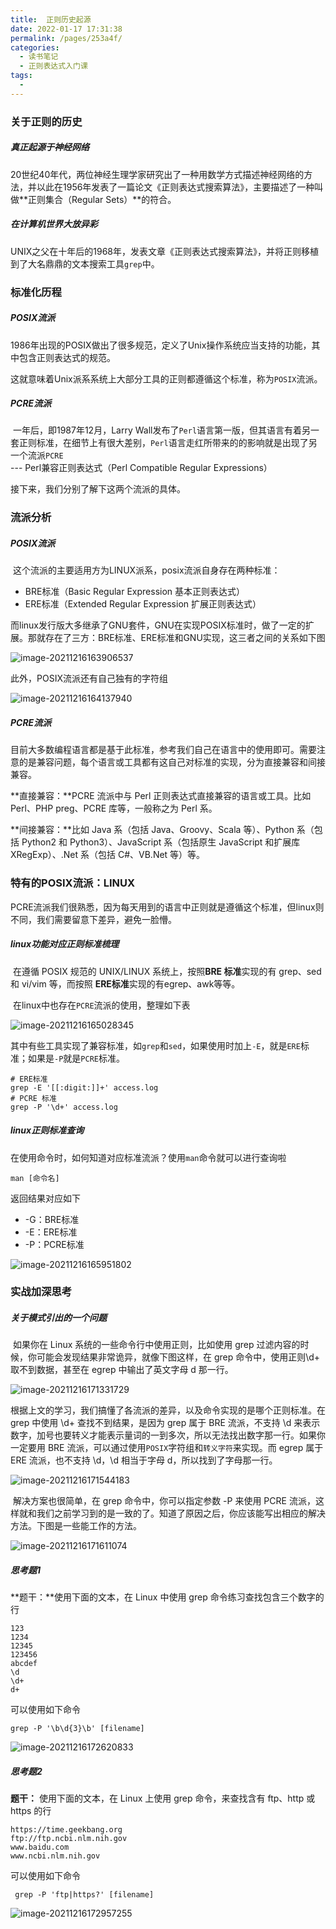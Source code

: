 ```yaml
---
title:  正则历史起源
date: 2022-01-17 17:31:38
permalink: /pages/253a4f/
categories:
  - 读书笔记
  - 正则表达式入门课
tags:
  - 
---
```

### 关于正则的历史

##### 真正起源于神经网络

​		20世纪40年代，两位神经生理学家研究出了一种用数学方式描述神经网络的方法，并以此在1956年发表了一篇论文《正则表达式搜索算法》，主要描述了一种叫做**正则集合（Regular Sets）**的符合。



##### 在计算机世界大放异彩

​		UNIX之父在十年后的1968年，发表文章《正则表达式搜索算法》，并将正则移植到了大名鼎鼎的文本搜索工具`grep`中。



### 标准化历程

##### POSIX流派

​		1986年出现的POSIX做出了很多规范，定义了Unix操作系统应当支持的功能，其中包含正则表达式的规范。

​		这就意味着Unix派系系统上大部分工具的正则都遵循这个标准，称为`POSIX`流派。

##### PCRE流派

​		一年后，即1987年12月，Larry Wall发布了`Perl`语言第一版，但其语言有着另一套正则标准，在细节上有很大差别，`Perl`语言走红所带来的的影响就是出现了另一个流派`PCRE` --- Perl兼容正则表达式（Perl Compatible Regular Expressions） 



接下来，我们分别了解下这两个流派的具体。



### 流派分析

##### POSIX流派

​		这个流派的主要适用方为LINUX派系，posix流派自身存在两种标准：

- BRE标准（Basic Regular Expression  基本正则表达式）
- ERE标准（Extended Regular Expression 扩展正则表达式）

而linux发行版大多继承了GNU套件，GNU在实现POSIX标准时，做了一定的扩展。那就存在了三方：BRE标准、ERE标准和GNU实现，这三者之间的关系如下图

![image-20211216163906537](https://tva1.sinaimg.cn/large/008i3skNly1gxfrik61tej315c0ns76v.jpg)

此外，POSIX流派还有自己独有的字符组

![image-20211216164137940](https://tva1.sinaimg.cn/large/008i3skNly1gxfrl6ry6gj30ya0u0goj.jpg)

##### PCRE流派

​		目前大多数编程语言都是基于此标准，参考我们自己在语言中的使用即可。需要注意的是兼容问题，每个语言或工具都有这自己对标准的实现，分为直接兼容和间接兼容。

**直接兼容：**PCRE 流派中与 Perl 正则表达式直接兼容的语言或工具。比如 Perl、PHP  preg、PCRE 库等，一般称之为 Perl 系。

**间接兼容：**比如 Java 系（包括 Java、Groovy、Scala 等）、Python 系（包括 Python2 和 Python3）、JavaScript 系（包括原生 JavaScript 和扩展库 XRegExp）、.Net 系（包括 C#、VB.Net 等）等。





### 特有的POSIX流派：LINUX

​		PCRE流派我们很熟悉，因为每天用到的语言中正则就是遵循这个标准，但linux则不同，我们需要留意下差异，避免一脸懵。

##### linux功能对应正则标准梳理

​		在遵循 POSIX 规范的 UNIX/LINUX 系统上，按照**BRE 标准**实现的有 grep、sed 和 vi/vim 等，而按照 **ERE标准**实现的有egrep、awk等等。

​		在linux中也存在`PCRE`流派的使用，整理如下表

![image-20211216165028345](https://tva1.sinaimg.cn/large/008i3skNly1gxfrudtyktj315u0rmgom.jpg)

​		其中有些工具实现了兼容标准，如`grep`和`sed`，如果使用时加上`-E`，就是`ERE`标准；如果是`-P`就是`PCRE`标准。

```
# ERE标准
grep -E '[[:digit:]]+' access.log
# PCRE 标准
grep -P '\d+' access.log
```



#####  linux正则标准查询

​		在使用命令时，如何知道对应标准流派？使用`man`命令就可以进行查询啦

```
man [命令名]
```

返回结果对应如下

- -G：BRE标准
- -E：ERE标准
- -P：PCRE标准

![image-20211216165951802](https://tva1.sinaimg.cn/large/008i3skNly1gxfs45wdtfj321c0u0ag5.jpg)





### 实战加深思考

##### 关于模式引出的一个问题

​		如果你在 Linux 系统的一些命令行中使用正则，比如使用 grep 过滤内容的时候，你可能会发现结果非常诡异，就像下图这样，在 grep 命令中，使用正则\d+ 取不到数据，甚至在 egrep 中输出了英文字母 d 那一行。

![image-20211216171331729](https://tva1.sinaimg.cn/large/008i3skNly1gxfsidpjwtj31440retba.jpg)

​		根据上文的学习，我们搞懂了各流派的差异，以及命令实现的是哪个正则标准。在 grep 中使用 \d+ 查找不到结果，是因为 grep 属于 BRE 流派，不支持 \d 来表示数字，加号也要转义才能表示量词的一到多次，所以无法找出数字那一行。如果你一定要用 BRE 流派，可以通过使用`POSIX`字符组和`转义字符`来实现。而 egrep 属于 ERE 流派，也不支持 \d，\d 相当于字母 d，所以找到了字母那一行。

![image-20211216171544183](https://tva1.sinaimg.cn/large/008i3skNly1gxfskonfd4j315w0s0wh4.jpg)

​		解决方案也很简单，在 grep 命令中，你可以指定参数 -P 来使用 PCRE 流派，这样就和我们之前学习到的是一致的了。知道了原因之后，你应该能写出相应的解决方法。下图是一些能工作的方法。

![image-20211216171611074](https://tva1.sinaimg.cn/large/008i3skNly1gxfsl5n8kgj310r0u0tbn.jpg)

##### 思考题1

**题干：**使用下面的文本，在 Linux 中使用 grep 命令练习查找包含三个数字的行

```
123
1234
12345
123456
abcdef
\d
\d+
d+
```

可以使用如下命令

```
grep -P '\b\d{3}\b' [filename]
```

![image-20211216172620833](https://tva1.sinaimg.cn/large/008i3skNly1gxfsvpj0ydj30mo022748.jpg)



##### 思考题2

**题干：** 使用下面的文本，在 Linux 上使用 grep 命令，来查找含有 ftp、http 或 https 的行

```
https://time.geekbang.org
ftp://ftp.ncbi.nlm.nih.gov
www.baidu.com
www.ncbi.nlm.nih.gov
```

可以使用如下命令

```
 grep -P 'ftp|https?' [filename]
```

![image-20211216172957255](https://tva1.sinaimg.cn/large/008i3skNly1gxfszgtumpj30o403ot90.jpg)

